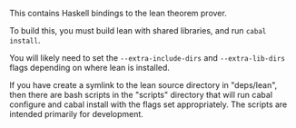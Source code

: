 This contains Haskell bindings to the lean theorem prover.

To build this, you must build lean with shared libraries, and run `cabal install`.

You will likely need to set the `--extra-include-dirs` and `--extra-lib-dirs` flags depending
on where lean is installed.

If you have create a symlink to the lean source directory in "deps/lean", then there are
bash scripts in the "scripts" directory that will run cabal configure and cabal install
with the flags set appropriately.  The scripts are intended primarily for development.
